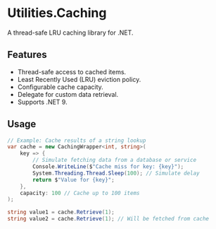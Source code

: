 # Utilities.Caching

A thread-safe LRU caching library for .NET.

## Features

*   Thread-safe access to cached items.
*   Least Recently Used (LRU) eviction policy.
*   Configurable cache capacity.
*   Delegate for custom data retrieval.
*   Supports .NET 9.

## Usage

```csharp
// Example: Cache results of a string lookup
var cache = new CachingWrapper<int, string>(
    key => {
        // Simulate fetching data from a database or service
        Console.WriteLine($"Cache miss for key: {key}");
        System.Threading.Thread.Sleep(100); // Simulate delay
        return $"Value for {key}";
    },
    capacity: 100 // Cache up to 100 items
);

string value1 = cache.Retrieve(1);
string value2 = cache.Retrieve(1); // Will be fetched from cache
```
